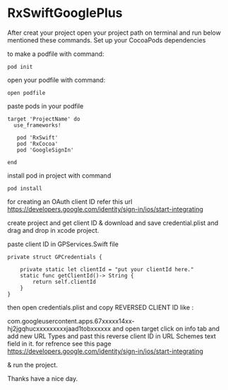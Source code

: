 # RxSwiftGooglePlus
After creat your project open your project path on terminal and run below mentioned these commands. Set up your CocoaPods dependencies

to make a podfile with command:
```
pod init
```
open your podfile with command:
```
open podfile
```
paste pods in your podfile

```
target 'ProjectName' do
  use_frameworks!

   pod 'RxSwift'
   pod 'RxCocoa'
   pod 'GoogleSignIn'

end
```
install pod in project with command
```
pod install
```
for creating an OAuth client ID refer this url https://developers.google.com/identity/sign-in/ios/start-integrating

create project and get client ID & download and save credential.plist and drag and drop in xcode project.

paste client ID in GPServices.Swift file
```
private struct GPCredentials {

    private static let clientId = "put your clientId here."
    static func getClientId()-> String {
        return self.clientId
    }
}
```
then open credentials.plist and copy REVERSED CLIENT ID like :

com.googleusercontent.apps.67xxxxx14xx-hj2jgqhucxxxxxxxxxjaad1tobxxxxxx
and open target click on info tab and add new URL Types and past this reverse client ID in URL Schemes text field in it. for refrence see this page https://developers.google.com/identity/sign-in/ios/start-integrating

& run the project.

Thanks have a nice day.
